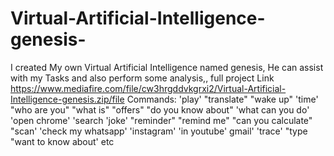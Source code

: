 # Virtual-Artificial-Intelligence-genesis-
I created My own Virtual Artificial Intelligence named genesis, He can assist with my Tasks and also perform some analysis,,
full project Link
https://www.mediafire.com/file/cw3hrgddvkgrxi2/Virtual-Artificial-Intelligence-genesis.zip/file
Commands:
'play'
"translate"
"wake up"
 'time' 
"who are you"
"what is"
"offers"
"do you know about"
'what can you do'
 'open chrome'
'search
'joke'
"reminder"
"remind me"
"can you calculate"
"scan'
'check my whatsapp'
'instagram'
'in youtube'
 gmail'
'trace'
 "type
 "want to know about'
etc
